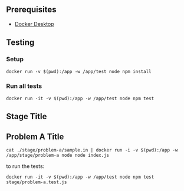 ## Prerequisites

- [Docker Desktop]([http://](https://docs.docker.com/get-docker/))

## Testing

### Setup

```
docker run -v $(pwd):/app -w /app/test node npm install
```

### Run all tests

```
docker run -it -v $(pwd):/app -w /app/test node npm test
```

## Stage Title

## Problem A Title

```
cat ./stage/problem-a/sample.in | docker run -i -v $(pwd):/app -w /app/stage/problem-a node node index.js
```

to run the tests:

```
docker run -it -v $(pwd):/app -w /app/test node npm test stage/problem-a.test.js
```
